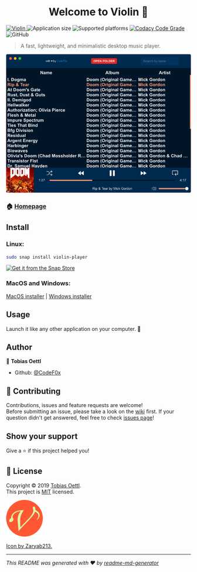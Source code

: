 <h1 align="center">Welcome to Violin 👋</h1>
<p>
  <a href="https://snapcraft.io/violin-player">
    <img alt="Violin" src="https://snapcraft.io/violin-player/badge.svg" />
  </a>
  <img alt="Application size" src="https://img.shields.io/badge/application%20size%3A-%3C%20150%20MB-yellow.svg">
  <img alt="Supported platforms" src="https://img.shields.io/badge/runs%20on%3A-windows%20|%20linux%20|%20osx-blue.svg">
  <a href="https://www.codacy.com/app/CodeF0x/violin?utm_source=github.com&utm_medium=referral&utm_content=CodeF0x/violin&utm_campaign=Badge_Grade">
    <img alt="Codacy Code Grade" src="https://api.codacy.com/project/badge/Grade/7549990eb1954df9858c27b21bf0f8ed">
  </a>
  <img alt="GitHub" src="https://img.shields.io/github/license/CodeF0x/violin.svg?color=yellw&label=license%3A">
</p>

> A fast, lightweight, and minimalistic desktop music player.

![Violin application screenshot](docs/assets/screenshot.png)

### 🏠 [Homepage](https://violin-player.cc/)

## Install

### Linux:

```sh
sudo snap install violin-player
```

[![Get it from the Snap Store](https://snapcraft.io/static/images/badges/en/snap-store-white.svg)](https://snapcraft.io/violin-player)

### MacOS and Windows:

[MacOS installer](https://github.com/CodeF0x/violin/releases/download/v2.2.1/violin-setup-mac.dmg) | [Windows installer](https://github.com/CodeF0x/violin/releases/download/v2.2.1/violin-setup-windows.msi)

## Usage

Launch it like any other application on your computer. 🚀

## Author

👤 **Tobias Oettl**

- Github: [@CodeF0x](https://github.com/CodeF0x)

## 🤝 Contributing

Contributions, issues and feature requests are welcome!<br />Before submitting an issue, please take a look on the [wiki](https://github.com/CodeF0x/violin/wiki) first. If your question didn't get answered, feel free to check [issues page](https://github.com/CodeF0x/violin/issues)!

## Show your support

Give a ⭐️ if this project helped you!

## 📝 License

Copyright © 2019 [Tobias Oettl](https://github.com/CodeF0x).<br />
This project is [MIT](https://github.com/CodeF0x/violin/blob/master/LICENSE) licensed.

<img src="src/img/icons/icon.png" width="100">

[Icon by Zaryab213.](https://www.fiverr.com/zaryab213)

---

_This README was generated with ❤️ by [readme-md-generator](https://github.com/kefranabg/readme-md-generator)_
